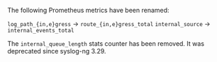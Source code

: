 The following Prometheus metrics have been renamed:

`log_path_{in,e}gress` -> `route_{in,e}gress_total`
`internal_source` -> `internal_events_total`

The `internal_queue_length` stats counter has been removed.
It was deprecated since syslog-ng 3.29.

